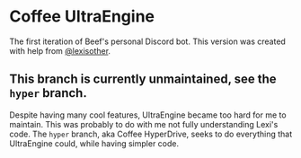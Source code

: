# Coffee UltraEngine

The first iteration of Beef's personal Discord bot.
This version was created with help from [@lexisother](//github.com/lexisother).

## This branch is currently unmaintained, see the `hyper` branch.

Despite having many cool features, UltraEngine became too hard for me to maintain.
This was probably to do with me not fully understanding Lexi's code.
The `hyper` branch, aka Coffee HyperDrive, seeks to do everything that UltraEngine could, while having simpler code.
